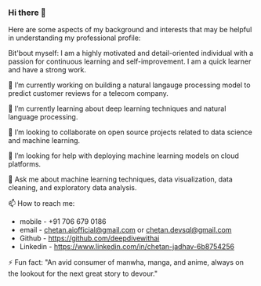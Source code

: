 ### Hi there 👋

Here are some aspects of my background and interests that may be helpful in understanding my professional profile:

Bit'bout myself: I am a highly motivated and detail-oriented individual with a passion for continuous learning and self-improvement. I am a quick learner and have a strong work.

🔭 I’m currently working on building a natural langauge processing model to predict customer reviews for a telecom company.

🌱 I’m currently learning about deep learning techniques and natural language processing.

👯 I’m looking to collaborate on open source projects related to data science and machine learning.

🤔 I’m looking for help with deploying machine learning models on cloud platforms.

💬 Ask me about machine learning techniques, data visualization, data cleaning, and exploratory data analysis.

📫 How to reach me: 

- mobile - +91 706 679 0186
- email - chetan.aiofficial@gmail.com or chetan.devsql@gmail.com
- Github - https://github.com/deepdivewithai
- Linkedin - https://www.linkedin.com/in/chetan-jadhav-6b8754256

⚡ Fun fact: "An avid consumer of manwha, manga, and anime, always on the lookout for the next great story to devour."
